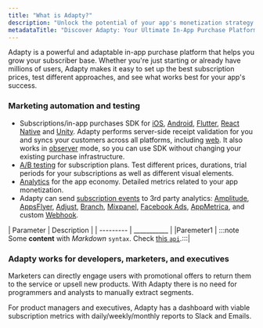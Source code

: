 ```yaml
---
title: "What is Adapty?"
description: "Unlock the potential of your app's monetization strategy with Adapty – a versatile in-app purchase platform designed to fuel subscriber growth. From startups to established giants, Adapty simplifies the process of optimizing subscription prices and testing various approaches to ensure your app's success. Discover how Adapty empowers you to maximize revenue and enhance user engagement effortlessly"
metadataTitle: "Discover Adapty: Your Ultimate In-App Purchase Platform"
---
```


Adapty is a powerful and adaptable in-app purchase platform that helps you grow your subscriber base. Whether you're just starting or already have millions of users, Adapty makes it easy to set up the best subscription prices, test different approaches, and see what works best for your app's success.

### Marketing automation and testing

- Subscriptions/in-app purchases SDK for [iOS](ios-installation), [Android](android-installation), [Flutter](flutter-installation), [React Native](react-native-installation) and [Unity](unity-installation). Adapty performs server-side receipt validation for you and syncs your customers across all platforms, including [web](getting-started-with-server-side-api). It also works in [observer](observer-vs-full-mode) mode, so you can use SDK without changing your existing purchase infrastructure.
- [A/B testing](ab-test) for subscription plans. Test different prices, durations, trial periods for your subscriptions as well as different visual elements.
- [Analytics](analytics-charts) for the app economy. Detailed metrics related to your app monetization.
- Adapty can send [subscription events](events) to 3rd party analytics: [Amplitude](amplitude), [AppsFlyer](appsflyer), [Adjust](adjust), [Branch](branch), [Mixpanel](mixpanel), [Facebook Ads](facebook-ads), [AppMetrica](appmetrica), and custom [Webhook](webhook).

| Parameter | Description |
| --------- | ___________ |
|Paremeter1 | :::note Some **content** with _Markdown_ `syntax`. Check [this `api`](#).:::|

### Adapty works for developers, marketers, and executives

Marketers can directly engage users with promotional offers to return them to the service or upsell new products. With Adapty there is no need for programmers and analysts to manually extract segments.

For product managers and executives, Adapty has a dashboard with viable subscription metrics with daily/weekly/monthly reports to Slack and Emails.